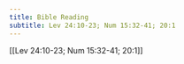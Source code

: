 ```yaml
---
title: Bible Reading
subtitle: Lev 24:10-23; Num 15:32-41; 20:1
---
```


[[Lev 24:10-23; Num 15:32-41; 20:1]]